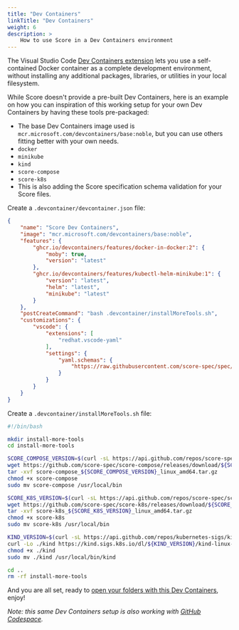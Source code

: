 ```yaml
---
title: "Dev Containers"
linkTitle: "Dev Containers"
weight: 6
description: >
    How to use Score in a Dev Containers environment
---
```


The Visual Studio Code [Dev Containers extension](https://code.visualstudio.com/docs/remote/containers) lets you use a self-contained Docker container as a complete development environment, without installing any additional packages, libraries, or utilities in your local filesystem.

While Score doesn't provide a pre-built Dev Containers, here is an example on how you can inspiration of this working setup for your own Dev Containers by having these tools pre-packaged:
- The base Dev Containers image used is `mcr.microsoft.com/devcontainers/base:noble`, but you can use others fitting better with your own needs.
- `docker`
- `minikube`
- `kind`
- `score-compose`
- `score-k8s`
- This is also adding the Score specification schema validation for your Score files.

Create a `.devcontainer/devcontainer.json` file:
```json
{
	"name": "Score Dev Containers",
	"image": "mcr.microsoft.com/devcontainers/base:noble",
	"features": {
		"ghcr.io/devcontainers/features/docker-in-docker:2": {
			"moby": true,
			"version": "latest"  
		},
		"ghcr.io/devcontainers/features/kubectl-helm-minikube:1": {
			"version": "latest",
			"helm": "latest",
			"minikube": "latest"
		}
	},
	"postCreateCommand": "bash .devcontainer/installMoreTools.sh",
	"customizations": {
		"vscode": {
			"extensions": [
				"redhat.vscode-yaml"
			],
			"settings": {
				"yaml.schemas": {
					"https://raw.githubusercontent.com/score-spec/spec/main/score-v1b1.json": "score.yaml"
				}
			}
		}
	}
}
```

Create a `.devcontainer/installMoreTools.sh` file:
```bash
#!/bin/bash

mkdir install-more-tools
cd install-more-tools

SCORE_COMPOSE_VERSION=$(curl -sL https://api.github.com/repos/score-spec/score-compose/releases/latest | jq -r .tag_name)
wget https://github.com/score-spec/score-compose/releases/download/${SCORE_COMPOSE_VERSION}/score-compose_${SCORE_COMPOSE_VERSION}_linux_amd64.tar.gz
tar -xvf score-compose_${SCORE_COMPOSE_VERSION}_linux_amd64.tar.gz
chmod +x score-compose
sudo mv score-compose /usr/local/bin

SCORE_K8S_VERSION=$(curl -sL https://api.github.com/repos/score-spec/score-k8s/releases/latest | jq -r .tag_name)
wget https://github.com/score-spec/score-k8s/releases/download/${SCORE_K8S_VERSION}/score-k8s_${SCORE_K8S_VERSION}_linux_amd64.tar.gz
tar -xvf score-k8s_${SCORE_K8S_VERSION}_linux_amd64.tar.gz
chmod +x score-k8s
sudo mv score-k8s /usr/local/bin

KIND_VERSION=$(curl -sL https://api.github.com/repos/kubernetes-sigs/kind/releases/latest | jq -r .tag_name)
curl -Lo ./kind https://kind.sigs.k8s.io/dl/${KIND_VERSION}/kind-linux-amd64
chmod +x ./kind
sudo mv ./kind /usr/local/bin/kind

cd ..
rm -rf install-more-tools
```

And you are all set, ready to [open your folders with this Dev Containers](https://code.visualstudio.com/docs/devcontainers/containers#_quick-start-open-an-existing-folder-in-a-container), enjoy!

_Note: this same Dev Containers setup is also working with [GitHub Codespace](https://docs.github.com/en/codespaces/setting-up-your-project-for-codespaces/adding-a-dev-container-configuration/introduction-to-dev-containers)._

